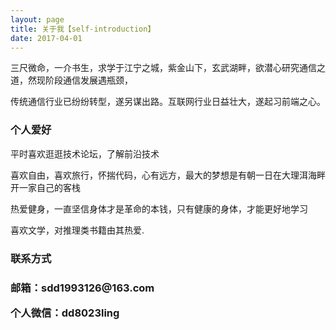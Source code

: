 ```yaml
---
layout: page
title: 关于我【self-introduction】
date: 2017-04-01
---
```

<p>
<!-- 一个即将毕业的通信狗 <a href="{{ site.baseurl }}/shendongdong.pdf" target="_blank"> 「我的简历」 </a> -->
<p>
三尺微命，一介书生，求学于江宁之城，紫金山下，玄武湖畔，欲潜心研究通信之道，然现阶段通信发展遇瓶颈，
<p>
传统通信行业已纷纷转型，遂另谋出路。互联网行业日益壮大，遂起习前端之心。

<h3>个人爱好</h3>
<p>
平时喜欢逛逛技术论坛，了解前沿技术
<p>
喜欢自由，喜欢旅行，怀揣代码，心有远方，最大的梦想是有朝一日在大理洱海畔开一家自己的客栈
<p>
热爱健身，一直坚信身体才是革命的本钱，只有健康的身体，才能更好地学习
<p>
喜欢文学，对推理类书籍由其热爱.

<h3>联系方式<h3>
<p>邮箱：sdd1993126@163.com
<p>个人微信：dd8023ling